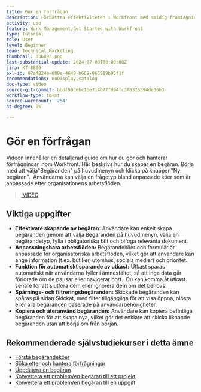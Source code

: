 ```yaml
---
title: Gör en förfrågan
description: Förbättra effektiviteten i Workfront med smidig framtagning av förfrågningar, anpassningsbara arbetsflöden, automatisk lagring av utkast, spårnings- och filtreringsverktyg samt möjligheten att kopiera och återanvända förfrågningar.
activity: use
feature: Work Management,Get Started with Workfront
type: Tutorial
role: User
level: Beginner
team: Technical Marketing
thumbnail: 336092.png
last-substantial-update: 2024-07-09T00:00:00Z
jira: KT-8806
exl-id: 07a4824e-809e-4649-b669-865519b95f1f
recommendations: noDisplay,catalog
doc-type: video
source-git-commit: bbdf99c6bc1be714077fd94fc3f8325394de36b3
workflow-type: tm+mt
source-wordcount: '254'
ht-degree: 0%

---
```


# Gör en förfrågan

Videon innehåller en detaljerad guide om hur du gör och hanterar förfrågningar inom Workfront. Här beskrivs hur du skapar en begäran. Börja med att välja&quot;Begäranden&quot; på huvudmenyn och klicka på knappen&quot;Ny begäran&quot;. &#x200B; Användarna kan välja en frågetyp bland anpassade köer som är anpassade efter organisationens arbetsflöden.

>[!VIDEO](https://video.tv.adobe.com/v/3470907/?quality=12&learn=on&enablevpops=1&captions=swe)

## Viktiga uppgifter

* **Effektivare skapande av begäran:** Användare kan enkelt skapa begäranden genom att välja Begäranden på huvudmenyn, välja en begärandetyp, fylla i obligatoriska fält och bifoga relevanta dokument. &#x200B;
* **Anpassningsbara arbetsflöden:** Begärandeköer och formulär är anpassade för organisatoriska arbetsflöden, vilket gör att användare kan ange information (t.ex. butiker, utomhus, sociala medier) och prioritet.
* **Funktion för automatiskt sparande av utkast:** Utkast sparas automatiskt när användarna fyller i ämnesfältet, så att inga data går förlorade om de pausar eller navigerar bort. &#x200B; Du kan komma åt utkast senare för att slutföra dem eller ignorera dem om det behövs. &#x200B;
* **Spårnings- och filtreringsbegäranden:** Skickade begäranden kan spåras på sidan Skickat, med filter tillgängliga för att visa öppna, olösta eller alla begäranden baserade på användarbehörigheter. &#x200B;
* **Kopiera och återanvänd begäranden:** Användare kan kopiera befintliga begäranden för att skapa nya, vilket gör det enklare att skicka liknande begäranden utan att börja om från början.

## Rekommenderade självstudiekurser i detta ämne

* [Förstå begärandeköer](/help/manage-work/request-queues/understand-request-queues.md)
* [Söka efter och hantera förfrågningar](/help/manage-work/issues-requests/find-requests.md)
* [Uppdatera en begäran](/help/manage-work/issues-requests/update-a-request.md)
* [Konvertera ett problem/en begäran till ett projekt](/help/manage-work/issues-requests/create-a-project-from-a-request.md)
* [Konvertera ett problem/en begäran till en uppgift](/help/manage-work/issues-requests/convert-issues-to-other-work-items.md)
